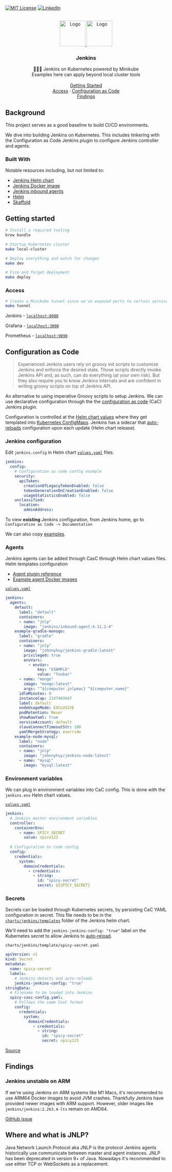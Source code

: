 [![MIT License][license-shield]][license-url]
[![LinkedIn][linkedin-shield]][linkedin-url]

<br />
<div align="center">
    <a href="https://github.com/johnnyhuy/jenkins">
    <img src="https://raw.githubusercontent.com/kubernetes/kubernetes/master/logo/logo.svg" alt="Logo" width="80" height="80">
    <img src="https://upload.wikimedia.org/wikipedia/commons/e/e9/Jenkins_logo.svg" alt="Logo" width="80" height="80">
    </a>
    <h3 align="center">Jenkins</h3>
    <p align="center">
    🤵🏼‍♂️ Jenkins on Kubernetes powered by Minikube
    <br />
    Examples here can apply beyond local cluster tools
    <br />
    <br />
    <a href="#getting-started">Getting Started</a>
    <br />
    <a href="#access">Access</a>
    ·
    <a href="#configuration-as-code">Configuration as Code</a>
    <br />
    <a href="#findings">Findings</a>
</div>

## Background

This project serves as a good baseline to build CI/CD environments.

We dive into building Jenkins on Kubernetes. This includes tinkering with the Configuration as Code Jenkins plugin to configure Jenkins controller and agents.

### Built With

Notable resources including, but not limited to:

* [Jenkins Helm chart](https://github.com/jenkinsci/helm-charts)
* [Jenkins Docker image](https://hub.docker.com/r/jenkins/jenkins)
* [Jenkins inbound agents](https://github.com/jenkins-infra/docker-inbound-agents)
* [Helm](https://helm.sh/)
* [Skaffold](https://skaffold.dev/)


## Getting started

```bash
# Install a required tooling
brew bundle

# Startup Kubernetes cluster
make local-cluster

# Deploy everything and watch for changes
make dev

# Fire and forget deployment
make deploy
```

### Access

```bash
# Create a Minikube tunnel since we've exposed ports to certain services
make tunnel
```

Jenkins - [`localhost:8080`](http://localhost:8080)

Grafana - [`localhost:3000`](http://localhost:3000)

Prometheus - [`localhost:9090`](http://localhost:9090)

## Configuration as Code

> Experienced Jenkins users rely on groovy init scripts to customize Jenkins and enforce the desired state. Those scripts directly invoke Jenkins API and, as such, can do everything (at your own risk). But they also require you to know Jenkins internals and are confident in writing groovy scripts on top of Jenkins API.

An alternative to using imperative Groovy scripts to setup Jenkins. We can use declarative configuration through the the [configuration as code](https://github.com/jenkinsci/configuration-as-code-plugin) (CaC) Jenkins plugin.

Configuration is controlled at the [Helm chart values](./charts/jenkins/values.yaml) where they get templated into [Kubernetes ConfigMaps](https://kubernetes.io/docs/concepts/configuration/configmap/). Jenkins has a sidecar that [auto-reloads](https://github.com/jenkinsci/helm-charts/tree/main/charts/jenkins#config-as-code-with-or-without-auto-reload) configuration upon each update (Helm chart release).

### Jenkins configuration

Edit `jenkins.config` in Helm chart [`values.yaml`](./charts/jenkins/values.yaml) files.

```yaml
jenkins:
  config:
    # Configuration as code config example
    security:
      apiToken:
        creationOfLegacyTokenEnabled: false
        tokenGenerationOnCreationEnabled: false
        usageStatisticsEnabled: false
    unclassified:
      location:
        adminAddress: 
```

To view **existing** Jenkins configuration, from Jenkins home, go to `Configuration as Code -> Documentation`

We can also copy [examples](https://github.com/jenkinsci/configuration-as-code-plugin/tree/master/demos).

### Agents

Jenkins agents can be added through CasC through Helm chart values files. Helm templates configuration 

- [Agent plugin reference](https://plugins.jenkins.io/kubernetes/#plugin-content-pod-template)
- [Example agent Docker images](https://github.com/jenkins-infra/docker-inbound-agents)

[`values.yaml`](./charts/jenkins/values.yaml)

```yaml
jenkins:
  agents:
    default:
      label: "default"
      containers:
      - name: "jnlp"
        image: "jenkins/inbound-agent:4.11.2-4"
    example-gradle-monogo:
      label: "gradle"
      containers:
      - name: "jnlp"
        image: "johnnyhuy/jenkins-gradle:latest"
        privileged: true
        envVars:
          - envVar:
              key: "EXAMPLE"
              value: "foobar"
      - name: "mongo"
        image: "mongo:latest"
        args: "^${computer.jnlpmac} ^${computer.name}"
      idleMinutes: 0
      instanceCap: 2147483647
      label: default
      nodeUsageMode: EXCLUSIVE
      podRetention: Never
      showRawYaml: true
      serviceAccount: default
      slaveConnectTimeoutStr: 100
      yamlMergeStrategy: override
    example-node-mysql:
      label: "node"
      containers:
      - name: "jnlp"
        image: "johnnyhuy/jenkins-node:latest"
      - name: "mysql"
        image: "mysql:latest"
```

### Environment variables

We can plug in environment variables into CaC config. This is done with the `jenkins.env` Helm chart values.

[`values.yaml`](./charts/jenkins/values.yaml)

```yaml
jenkins:
  # Jenkins master environment variables
  controller:
    containerEnv:
      - name: SPICY_SECRET
        value: spice123
  
  # Configuration as code config
  config:
    credentials:
      system:
        domainCredentials:
          - credentials:
            - string:
              id: "spicy-secret"
              secret: ${SPICY_SECRET}
```

### Secrets

Secrets can be loaded through Kubernetes secrets, by persisting CaC YAML configuration in secret. This file needs to be in the [`charts/jenkins/templates`](./charts/jenkins/templates) folder of the Jenkins helm chart. 

We'll need to add the `jenkins-jenkins-config: "true"` label on the Kubernetes secret to allow Jenkins to [auto-reload](https://github.com/jenkinsci/helm-charts/tree/main/charts/jenkins#config-as-code-with-or-without-auto-reload).

`charts/jenkins/template/spicy-secret.yaml`

```yaml
apiVersion: v1
kind: Secret
metadata:
  name: spicy-secret
  labels:
    # Jenkins detects and auto-reloads
    jenkins-jenkins-config: "true"
stringData:
  # Filename to be loaded into Jenkins
  spicy-casc-config.yaml:
    # Follows the same CasC format
    config:
      credentials:
        system:
          domainCredentials:
            - credentials:
              - string:
                id: "spicy-secret"
                secret: spicy123
```

[Source](https://github.com/jenkinsci/configuration-as-code-plugin/blob/master/docs/features/secrets.adoc#kubernetes-secrets)

## Findings

### Jenkins unstable on ARM

If we're using Jenkins on ARM systems like M1 Macs, it's recommended to use ARM64 Docker images to avoid JVM crashes. Thankfully Jenkins have provided newer images with ARM support. However, older images like `jenkins/jenkins:2.263.4-lts` remain on AMD64.

[GitHub issue](https://github.com/jenkinsci/docker/issues/941)

## Where and what is JNLP?

Java Network Launch Protocol aka JNLP is the protocol Jenkins agents historically use communicate between master and agent instances. JNLP has been deprecated in version 9+ of Java. Nowadays it's recommended to use either TCP or WebSockets as a replacement.

[contributors-shield]: https://img.shields.io/github/contributors/johnnyhuy/jenkins.svg?style=for-the-badge
[contributors-url]: https://github.com/johnnyhuy/jenkins/graphs/contributors
[forks-shield]: https://img.shields.io/github/forks/johnnyhuy/jenkins.svg?style=for-the-badge
[forks-url]: https://github.com/johnnyhuy/jenkins/network/members
[stars-shield]: https://img.shields.io/github/stars/johnnyhuy/jenkins.svg?style=for-the-badge
[stars-url]: https://github.com/johnnyhuy/jenkins/stargazers
[issues-shield]: https://img.shields.io/github/issues/johnnyhuy/jenkins.svg?style=for-the-badge
[issues-url]: https://github.com/johnnyhuy/jenkins/issues
[license-shield]: https://img.shields.io/github/license/johnnyhuy/jenkins.svg?style=for-the-badge
[license-url]: https://github.com/johnnyhuy/jenkins/blob/master/LICENSE.txt
[linkedin-shield]: https://img.shields.io/badge/-LinkedIn-black.svg?style=for-the-badge&logo=linkedin&colorB=555
[linkedin-url]: https://www.linkedin.com/in/johnnyhuy/
[product-screenshot]: ./images/project-image.png
